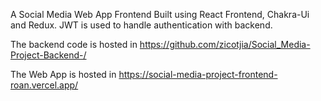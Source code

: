 A Social Media Web App Frontend Built using React Frontend, Chakra-Ui and Redux. JWT is used to handle authentication with backend. 

The backend code is hosted in https://github.com/zicotjia/Social_Media-Project-Backend-/

The Web App is hosted in https://social-media-project-frontend-roan.vercel.app/
